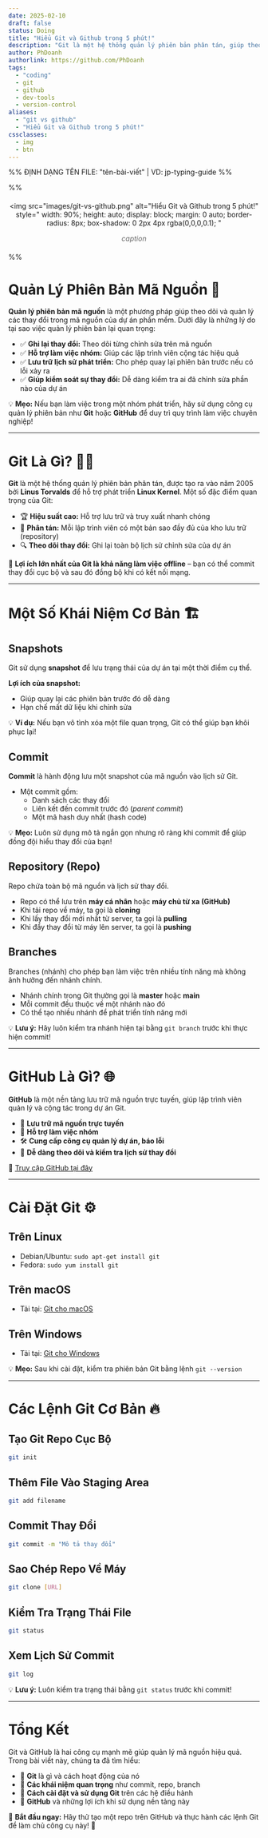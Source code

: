 ```yaml
---
date: 2025-02-10
draft: false
status: Doing
title: "Hiểu Git và Github trong 5 phút!"
description: "Git là một hệ thống quản lý phiên bản phân tán, giúp theo dõi và kiểm soát thay đổi trong mã nguồn một cách hiệu quả. GitHub là một nền tảng trực tuyến dựa trên Git, cho phép lưu trữ, chia sẻ và cộng tác trong dự án phần mềm."
author: PhDoanh
authorlink: https://github.com/PhDoanh
tags: 
  - "coding"
  - git
  - github
  - dev-tools
  - version-control
aliases:
  - "git vs github"
  - "Hiểu Git và Github trong 5 phút!"
cssclasses:
  - img
  - btn
---
```

%% ĐỊNH DẠNG TÊN FILE: "tên-bài-viết" | VD: jp-typing-guide %%

%% <figure style="text-align: center; margin: 20px auto;">
  <img 
    src="images/git-vs-github.png"
    alt="Hiểu Git và Github trong 5 phút!" 
    style="
      width: 90%;
      height: auto;
      display: block;
      margin: 0 auto;
      border-radius: 8px;
      box-shadow: 0 2px 4px rgba(0,0,0,0.1);
    "
  >
  <figcaption style="
    font-style: italic;
    color: #666;
    margin-top: 10px;
    font-size: 1em;
    padding: 0 10px;
  ">
    <em>caption</em>
  </figcaption>
</figure> %%

# Quản Lý Phiên Bản Mã Nguồn 📜

**Quản lý phiên bản mã nguồn** là một phương pháp giúp theo dõi và quản lý các thay đổi trong mã nguồn của dự án phần mềm. Dưới đây là những lý do tại sao việc quản lý phiên bản lại quan trọng:

- ✅ **Ghi lại thay đổi:** Theo dõi từng chỉnh sửa trên mã nguồn
- ✅ **Hỗ trợ làm việc nhóm:** Giúp các lập trình viên cộng tác hiệu quả
- ✅ **Lưu trữ lịch sử phát triển:** Cho phép quay lại phiên bản trước nếu có lỗi xảy ra
- ✅ **Giúp kiểm soát sự thay đổi:** Dễ dàng kiểm tra ai đã chỉnh sửa phần nào của dự án

💡 **Mẹo:** Nếu bạn làm việc trong một nhóm phát triển, hãy sử dụng công cụ quản lý phiên bản như **Git** hoặc **GitHub** để duy trì quy trình làm việc chuyên nghiệp!

---

# Git Là Gì? 🧑‍💻

**Git** là một hệ thống quản lý phiên bản phân tán, được tạo ra vào năm 2005 bởi **Linus Torvalds** để hỗ trợ phát triển **Linux Kernel**. Một số đặc điểm quan trọng của Git:

- 🏆 **Hiệu suất cao:** Hỗ trợ lưu trữ và truy xuất nhanh chóng
- 🔄 **Phân tán:** Mỗi lập trình viên có một bản sao đầy đủ của kho lưu trữ (repository)
- 🔍 **Theo dõi thay đổi:** Ghi lại toàn bộ lịch sử chỉnh sửa của dự án

🚀 **Lợi ích lớn nhất của Git là khả năng làm việc offline** – bạn có thể commit thay đổi cục bộ và sau đó đồng bộ khi có kết nối mạng.

---

# Một Số Khái Niệm Cơ Bản 🏗️

## Snapshots

Git sử dụng **snapshot** để lưu trạng thái của dự án tại một thời điểm cụ thể.

**Lợi ích của snapshot:**

- Giúp quay lại các phiên bản trước đó dễ dàng
- Hạn chế mất dữ liệu khi chỉnh sửa

💡 **Ví dụ:** Nếu bạn vô tình xóa một file quan trọng, Git có thể giúp bạn khôi phục lại!

## Commit

**Commit** là hành động lưu một snapshot của mã nguồn vào lịch sử Git.

- Một commit gồm:
    - Danh sách các thay đổi
    - Liên kết đến commit trước đó (_parent commit_)
    - Một mã hash duy nhất (hash code)

💡 **Mẹo:** Luôn sử dụng mô tả ngắn gọn nhưng rõ ràng khi commit để giúp đồng đội hiểu thay đổi của bạn!

## Repository (Repo)

Repo chứa toàn bộ mã nguồn và lịch sử thay đổi.

- Repo có thể lưu trên **máy cá nhân** hoặc **máy chủ từ xa (GitHub)**
- Khi tải repo về máy, ta gọi là **cloning**
- Khi lấy thay đổi mới nhất từ server, ta gọi là **pulling**
- Khi đẩy thay đổi từ máy lên server, ta gọi là **pushing**

## Branches

Branches (nhánh) cho phép bạn làm việc trên nhiều tính năng mà không ảnh hưởng đến nhánh chính.

- Nhánh chính trong Git thường gọi là **master** hoặc **main**
- Mỗi commit đều thuộc về một nhánh nào đó
- Có thể tạo nhiều nhánh để phát triển tính năng mới

💡 **Lưu ý:** Hãy luôn kiểm tra nhánh hiện tại bằng `git branch` trước khi thực hiện commit!

---

# GitHub Là Gì? 🌐

**GitHub** là một nền tảng lưu trữ mã nguồn trực tuyến, giúp lập trình viên quản lý và cộng tác trong dự án Git.

- 📡 **Lưu trữ mã nguồn trực tuyến**
- 👥 **Hỗ trợ làm việc nhóm**
- 🛠️ **Cung cấp công cụ quản lý dự án, báo lỗi**
- 🔎 **Dễ dàng theo dõi và kiểm tra lịch sử thay đổi**

🔗 [Truy cập GitHub tại đây](https://www.github.com/)

---

# Cài Đặt Git ⚙️

## Trên Linux

- Debian/Ubuntu: `sudo apt-get install git`
- Fedora: `sudo yum install git`

## Trên macOS

- Tải tại: [Git cho macOS](http://git-scm.com/download/mac)

## Trên Windows

- Tải tại: [Git cho Windows](http://git-scm.com/download/win)

💡 **Mẹo:** Sau khi cài đặt, kiểm tra phiên bản Git bằng lệnh `git --version`

---

# Các Lệnh Git Cơ Bản 🔥

## Tạo Git Repo Cục Bộ

```sh
git init
```

## Thêm File Vào Staging Area

```sh
git add filename
```

## Commit Thay Đổi

```sh
git commit -m "Mô tả thay đổi"
```

## Sao Chép Repo Về Máy

```sh
git clone [URL]
```

## Kiểm Tra Trạng Thái File

```sh
git status
```

## Xem Lịch Sử Commit

```sh
git log
```

💡 **Lưu ý:** Luôn kiểm tra trạng thái bằng `git status` trước khi commit!

---

# Tổng Kết

Git và GitHub là hai công cụ mạnh mẽ giúp quản lý mã nguồn hiệu quả. Trong bài viết này, chúng ta đã tìm hiểu:

- 📌 **Git** là gì và cách hoạt động của nó
- 📌 **Các khái niệm quan trọng** như commit, repo, branch
- 📌 **Cách cài đặt và sử dụng Git** trên các hệ điều hành
- 📌 **GitHub** và những lợi ích khi sử dụng nền tảng này

🚀 **Bắt đầu ngay:** Hãy thử tạo một repo trên GitHub và thực hành các lệnh Git để làm chủ công cụ này! 💪
